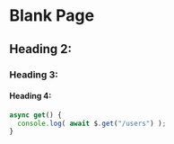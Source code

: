 # Blank Page

## Heading 2:
### Heading 3:
#### Heading 4:

```javascript
async get() {
  console.log( await $.get("/users") );
}
